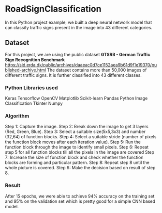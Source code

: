 # RoadSignClassification
In this Python project example, we built a deep neural network model that can classify traffic signs present in the image into 43 different categories. 

## Dataset
For this project, we are using the public dataset **GTSRB - German Traffic Sign Recognition Benchmark** https://sid.erda.dk/public/archives/daaeac0d7ce1152aea9b61d9f1e19370/published-archive.html The dataset contains more than 50,000 images of different traffic signs. It is further classified into 43 different classes. 

### Python Libraries used
Keras
Tensorflow
OpenCV
Matplotlib
Scikit-learn
Pandas
Python Image Classification
Tkinter
Numpy

### Algorithm
Step 1: Capture the image.
Step 2: Break down the image to get 3 layers (Red, Green, Blue).
Step 3: Select a suitable size(5x5,3x3) and number (32,64) of function blocks.
Step 4: Select a suitable stride (number of pixels the function block moves after each iteration value).
Step 5: Run the function block through the image to identify small pixels.
Step 6: Repeat step 5 for all function blocks till all the pixels in the image are covered
Step 7: Increase the size of function block and check whether the function blocks are forming and particular pattern.
Step 8: Repeat step 8 until the whole picture is covered.
Step 9: Make the decision based on result of step 8.

### Result
After 15 epochs, we were able to achieve 94% accuracy on the training set and 95% on the validation set which is pretty good for a simple CNN based model.
